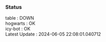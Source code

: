 ### Status


table : DOWN  
hogwarts : OK  
icy-bot : OK  
Latest Update : 2024-06-05 22:08:01.040712
